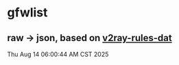 # gfwlist
## raw -> json, based on [v2ray-rules-dat](https://github.com/Loyalsoldier/v2ray-rules-dat)
Thu Aug 14 06:00:44 AM CST 2025

